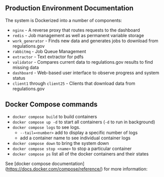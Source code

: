 ## Production Environment Documentation

The system is Dockerized into a number of components:

* `nginx` - A reverse proxy that routes requests to the dashboard
* `redis` - Job management as well as permanent variable storage
* `work_generator` - Finds new data and generates jobs to download from regulations.gov
* `rabbitmq` - Job Queue Management
* `extractor` - Text extractor for pdfs
* `validator` - Compares current data to regulations.gov results to find missing data
* `dashboard` - Web-based user interface to observe progress and system status
* `client1` through `client25` - Clients that download data from regulations.gov

## Docker Compose commands

* `docker compose build` to build containers
* `docker compose up -d` to start all containers (`-d` to run in background)
* `docker compose logs` to see logs.  
	* `--tail=<number>` add to display a specific number of logs
	* add a container name to see individual container logs
* `docker compose down` to bring the system down
* `docker compose stop <name>` to stop a particular container
* `docker compose ps` list all of the docker containers and their states

See [docker compose documentation] (https://docs.docker.com/compose/reference/) for more information:
